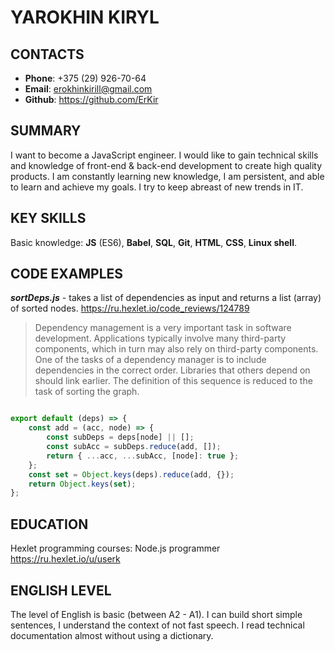 
# YAROKHIN KIRYL

## CONTACTS

* **Phone**: +375 (29) 926-70-64
* **Email**: erokhinkirill@gmail.com
* **Github**: <https://github.com/ErKir>

## SUMMARY

I want to become a JavaScript engineer. I would like to gain technical skills and knowledge of front-end & back-end development to create high quality products. I am constantly learning new knowledge, I am persistent, and able to learn and achieve my goals. I try to keep abreast of new trends in IT.

## KEY SKILLS

Basic knowledge: **JS** (ES6), **Babel**, **SQL**, **Git**, **HTML**, **CSS**, **Linux shell**.

## CODE EXAMPLES

***sortDeps.js*** - takes a list of dependencies as input and returns a list (array) of sorted nodes. <https://ru.hexlet.io/code_reviews/124789>

>Dependency management is a very important task in software development. Applications typically involve many third-party components, which in turn may also rely on third-party components. One of the tasks of a dependency manager is to include dependencies in the correct order. Libraries that others depend on should link earlier. The definition of this sequence is reduced to the task of sorting the graph.

``` js script

export default (deps) => {
    const add = (acc, node) => {
        const subDeps = deps[node] || [];
        const subAcc = subDeps.reduce(add, []);
        return { ...acc, ...subAcc, [node]: true };
    };
    const set = Object.keys(deps).reduce(add, {});
    return Object.keys(set);
};

```

## EDUCATION

Hexlet programming courses: Node.js programmer
<https://ru.hexlet.io/u/userk>

## ENGLISH LEVEL

The level of English is basic (between A2 - A1). I can build short simple sentences, I understand the context of not fast speech. I read technical documentation almost without using a dictionary.
